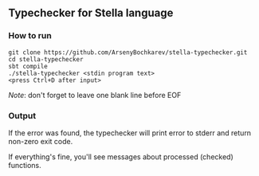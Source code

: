 ## Typechecker for Stella language
### How to run
```shell
git clone https://github.com/ArsenyBochkarev/stella-typechecker.git
cd stella-typechecker
sbt compile
./stella-typechecker <stdin program text>
<press Ctrl+D after input>
```

*Note*: don't forget to leave one blank line before EOF

### Output
If the error was found, the typechecker will print error to stderr and return non-zero exit code.

If everything's fine, you'll see messages about processed (checked) functions.